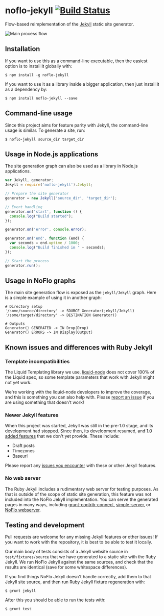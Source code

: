 noflo-jekyll [![Build Status](https://travis-ci.org/the-grid/noflo-jekyll.png?branch=master)](https://travis-ci.org/the-grid/noflo-jekyll)
============

Flow-based reimplementation of the [Jekyll](http://jekyllrb.com/) static site generator.

![Main process flow](http://cdn.thegrid.io.s3.amazonaws.com/noflo/kickstarter/images/cards-v4-kickstarter-up.jpg)

## Installation

If you want to use this as a command-line executable, then the easiest option is to install it globally with:

    $ npm install -g noflo-jekyll

If you want to use it as a library inside a bigger application, then just install it as a dependency by:

    $ npm install noflo-jekyll --save

## Command-line usage

Since this project aims for feature parity with Jekyll, the command-line usage is similar. To generate a site, run:

    $ noflo-jekyll source_dir target_dir

## Usage in Node.js applications

The site generation graph can also be used as a library in Node.js applications.

``` javascript
var Jekyll, generator;
Jekyll = require('noflo-jekyll').Jekyll;

// Prepare the site generator
generator = new Jekyll('source_dir', 'target_dir');

// Event handling
generator.on('start', function () {
  console.log("Build started");
});

generator.on('error', console.error);

generator.on('end', function (end) {
  var seconds = end.uptime / 1000;
  console.log("Build finished in " + seconds);
});

// Start the process
generator.run();
```

## Usage in NoFlo graphs

The main site generation flow is exposed as the `jekyll/Jekyll` graph. Here is a simple example of using it in another graph:

``` fbp
# Directory setup
'/some/source/directory' -> SOURCE Generator(jekyll/Jekyll)
'/some/target/directory' -> DESTINATION Generator()

# Outputs
Generator() GENERATED -> IN Drop(Drop)
Generator() ERRORS -> IN Display(Output)
```

## Known issues and differences with Ruby Jekyll

### Template incompatibilities

The Liquid Templating library we use, [liquid-node](https://github.com/sirlantis/liquid-node) does not cover 100% of the Liquid spec, so some template parameters that work with Jekyll might not yet work.

We're working with the liquid-node developers to improve the coverage, and this is something you can also help with. Please [report an issue](https://github.com/sirlantis/liquid-node/issues) if you are using something that doesn't work!

### Newer Jekyll features

When this project was started, Jekyll was still in the pre-1.0 stage, and its development had stopped. Since then, its development resumed, and [1.0 added features](http://jekyllrb.com/docs/upgrading/) that we don't yet provide. These include:

* Draft posts
* Timezones
* Baseurl

Please report any [issues you encounter](https://github.com/the-grid/noflo-jekyll/issues) with these or other Jekyll features.

### No web server

The Ruby Jekyll includes a rudimentary web server for testing purposes. As that is outside of the scope of static site generation, this feature was not included into the NoFlo Jekyll implementation. You can serve the generated pages in many ways, including [grunt-contrib-connect](https://npmjs.org/package/grunt-contrib-connect), [simple-server](https://npmjs.org/package/simple-server), or [NoFlo webserver](http://noflojs.org/library/noflo-webserver/).

## Testing and development

Pull requests are welcome for any missing Jekyll features or other issues! If you want to work with the repository, it is best to be able to test it locally.

Our main body of tests consists of a Jekyll website source in `test/fixtures/source` that we have generated to a static site with the Ruby Jekyll. We run NoFlo Jekyll against the same sources, and check that the results are identical (save for some whitespace differences).

If you find things NoFlo Jekyll doesn't handle correctly, add them to that Jekyll site source, and then run Ruby Jekyll fixture regeneration with:

    $ grunt jekyll

After this you should be able to run the tests with:

    $ grunt test
